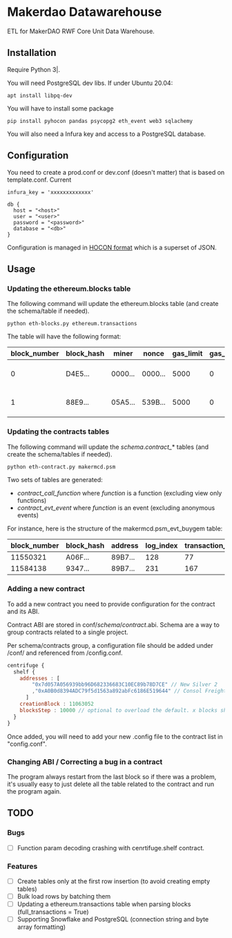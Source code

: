 # Makerdao Datawarehouse

ETL for MakerDAO RWF Core Unit Data Warehouse.


## Installation

Require Python 3|.

You will need PostgreSQL dev libs. If under Ubuntu 20.04:

    apt install libpq-dev

You will have to install some package 

    pip install pyhocon pandas psycopg2 eth_event web3 sqlachemy

You will also need a Infura key and access to a PostgreSQL database.

## Configuration

You need to create a prod.conf or dev.conf (doesn't matter) that is based on template.conf. Current

    infura_key = 'xxxxxxxxxxxxx'

    db {
      host = "<host>"
      user = "<user>"
      password = "<password>"
      database = "<db>"
    }

Configuration is managed in [HOCON format](https://github.com/chimpler/pyhocon) which is a superset of JSON.

## Usage

### Updating the ethereum.blocks table

The following command will update the ethereum.blocks table (and create the schema/table if needed).

    python eth-blocks.py ethereum.transactions

The table will have the following format:

block_number|block_hash                                                      |miner                                   |nonce           |gas_limit|gas_used|difficulty |extra_data                                                      |time               |size
------------|----------------------------------------------------------------|----------------------------------------|----------------|---------|--------|-----------|----------------------------------------------------------------|-------------------|----
0 | D4E5... | 0000... | 0000... |     5000 |       0| 17179869184 | 11BB... | 1970-01-01 00:00:00 | 540
1|88E9...|05A5...|539B...|     5000|       0|17171480576|4765...|2015-07-30 15:26:28| 537


### Updating the contracts tables


The following command will update the *schema*.*contract_** tables (and create the schema/tables if needed).

    python eth-contract.py makermcd.psm

Two sets of tables are generated:
- *contract_call_function* where *function* is a function (excluding view only functions)
- *contract_evt_event* where *function* is an event (excluding anonymous events)

For instance, here is the structure of the makermcd.psm_evt_buygem table:

block_number|block_hash                                                      |address                                 |log_index|transaction_index|transaction_hash                                                |owner                                   |value         |fee                    |
------------|----------------------------------------------------------------|----------------------------------------|---------|-----------------|----------------------------------------------------------------|----------------------------------------|--------------|-----------------------|
11550321|A06F...|89B7...|      128|               77|20A1...|3CB4...|       1000000|       8539166666666666|
11584138|9347...|89B7...|      231|              167|552B...|5617...|   10000000000|   18524851190476190000|

### Adding a new contract

To add a new contract you need to provide configuration for the contract and its ABI.

Contract ABI are stored in conf/*schema*/*contract*.abi. Schema are a way to group contracts related to a single project.

Per schema/contracts group, a configuration file should be added under /conf/ and referenced from /config.conf.

```javascript
centrifuge {
  shelf {
    addresses : [
        "0x7d057A056939bb96D682336683C10EC89b78D7CE" // New Silver 2
        ,"0xA0B0d8394ADC79f5d1563a892abFc6186E519644" // Consol Freight 4
      ]
    creationBlock : 11063052
    blocksStep : 10000 // optional to overload the default. x blocks should return less than 10k logs for the contract.
  }
}
```
Once added, you will need to add your new .config file to the contract list in "config.conf".

### Changing ABI / Correcting a bug in a contract

The program always restart from the last block so if there was a problem, it's usually easy to just delete all the table related to the contract and run the program again.

## TODO

### Bugs

- [ ] Function param decoding crashing with cenrtifuge.shelf contract.

### Features

- [ ] Create tables only at the first row insertion (to avoid creating empty tables)
- [ ] Bulk load rows by batching them
- [ ] Updating a ethereum.transactions table when parsing blocks (full_transactions = True)
- [ ] Supporting Snowflake and PostgreSQL (connection string and byte array formatting)